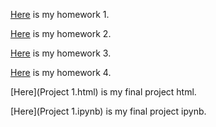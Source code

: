 


[Here](ie582hw1v2.html) is my homework 1.

[Here](IE-582-homework-2--30-OCT-2019.html) is my homework 2.


[Here](IE-582-homework--3-28-NOV-2019.html) is my homework 3.

[Here](Hw4_v2.html) is my homework 4.

[Here](Project 1.html) is my final project html.

[Here](Project 1.ipynb) is my final project ipynb.

